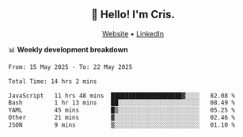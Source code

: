 
<h2 align="center">👋 Hello! I'm Cris.</h2>
<p align="center">
  <a href="https://www.criscunas.dev">Website</a> •
  <a href="https://www.linkedin.com/in/cristophercunas/">LinkedIn</a> 
</p>


📊 **Weekly development breakdown**
<!--START_SECTION:waka-->

```txt
From: 15 May 2025 - To: 22 May 2025

Total Time: 14 hrs 2 mins

JavaScript   11 hrs 48 mins  ████████████████████▓░░░░   82.08 %
Bash         1 hr 13 mins    ██░░░░░░░░░░░░░░░░░░░░░░░   08.49 %
YAML         45 mins         █▒░░░░░░░░░░░░░░░░░░░░░░░   05.25 %
Other        21 mins         ▓░░░░░░░░░░░░░░░░░░░░░░░░   02.46 %
JSON         9 mins          ▒░░░░░░░░░░░░░░░░░░░░░░░░   01.10 %
```

<!--END_SECTION:waka-->
